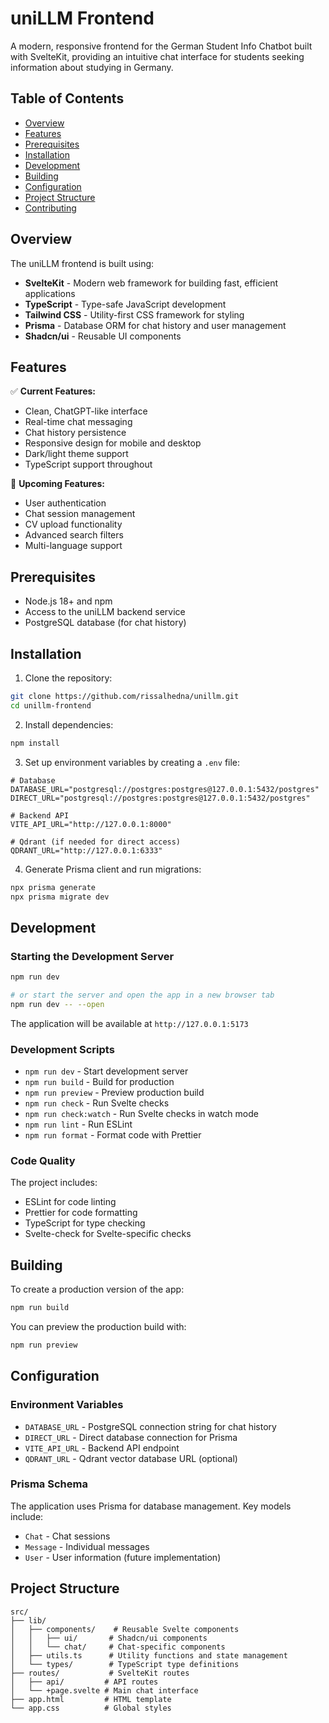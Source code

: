 # uniLLM Frontend

A modern, responsive frontend for the German Student Info Chatbot built with SvelteKit, providing an intuitive chat interface for students seeking information about studying in Germany.

## Table of Contents

- [Overview](#overview)
- [Features](#features)
- [Prerequisites](#prerequisites)
- [Installation](#installation)
- [Development](#development)
- [Building](#building)
- [Configuration](#configuration)
- [Project Structure](#project-structure)
- [Contributing](#contributing)

## Overview

The uniLLM frontend is built using:

- **SvelteKit** - Modern web framework for building fast, efficient applications
- **TypeScript** - Type-safe JavaScript development
- **Tailwind CSS** - Utility-first CSS framework for styling
- **Prisma** - Database ORM for chat history and user management
- **Shadcn/ui** - Reusable UI components

## Features

✅ **Current Features:**

- Clean, ChatGPT-like interface
- Real-time chat messaging
- Chat history persistence
- Responsive design for mobile and desktop
- Dark/light theme support
- TypeScript support throughout

🚧 **Upcoming Features:**

- User authentication
- Chat session management
- CV upload functionality
- Advanced search filters
- Multi-language support

## Prerequisites

- Node.js 18+ and npm
- Access to the uniLLM backend service
- PostgreSQL database (for chat history)

## Installation

1. Clone the repository:

```bash
git clone https://github.com/rissalhedna/unillm.git
cd unillm-frontend
```

2. Install dependencies:

```bash
npm install
```

3. Set up environment variables by creating a `.env` file:

```env
# Database
DATABASE_URL="postgresql://postgres:postgres@127.0.0.1:5432/postgres"
DIRECT_URL="postgresql://postgres:postgres@127.0.0.1:5432/postgres"

# Backend API
VITE_API_URL="http://127.0.0.1:8000"

# Qdrant (if needed for direct access)
QDRANT_URL="http://127.0.0.1:6333"
```

4. Generate Prisma client and run migrations:

```bash
npx prisma generate
npx prisma migrate dev
```

## Development

### Starting the Development Server

```bash
npm run dev

# or start the server and open the app in a new browser tab
npm run dev -- --open
```

The application will be available at `http://127.0.0.1:5173`

### Development Scripts

- `npm run dev` - Start development server
- `npm run build` - Build for production
- `npm run preview` - Preview production build
- `npm run check` - Run Svelte checks
- `npm run check:watch` - Run Svelte checks in watch mode
- `npm run lint` - Run ESLint
- `npm run format` - Format code with Prettier

### Code Quality

The project includes:

- ESLint for code linting
- Prettier for code formatting
- TypeScript for type checking
- Svelte-check for Svelte-specific checks

## Building

To create a production version of the app:

```bash
npm run build
```

You can preview the production build with:

```bash
npm run preview
```

## Configuration

### Environment Variables

- `DATABASE_URL` - PostgreSQL connection string for chat history
- `DIRECT_URL` - Direct database connection for Prisma
- `VITE_API_URL` - Backend API endpoint
- `QDRANT_URL` - Qdrant vector database URL (optional)

### Prisma Schema

The application uses Prisma for database management. Key models include:

- `Chat` - Chat sessions
- `Message` - Individual messages
- `User` - User information (future implementation)

## Project Structure

```
src/
├── lib/
│   ├── components/    # Reusable Svelte components
│   │   ├── ui/       # Shadcn/ui components
│   │   └── chat/     # Chat-specific components
│   ├── utils.ts      # Utility functions and state management
│   └── types/        # TypeScript type definitions
├── routes/           # SvelteKit routes
│   ├── api/         # API routes
│   └── +page.svelte # Main chat interface
├── app.html         # HTML template
└── app.css          # Global styles
```

